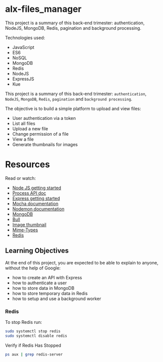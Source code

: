 # alx-files_manager
This project is a summary of this back-end trimester: authentication, NodeJS, MongoDB, Redis, pagination and background processing.

Technologies used:
- JavaScript
- ES6
- NoSQL
- MongoDB
- Redis
- NodeJS
- ExpressJS
- Kue 

This project is a summary of this back-end trimester: `authentication`, `NodeJS`, `MongoDB`, `Redis`, `pagination` and `background processing`.

The objective is to build a simple platform to upload and view files:

- User authentication via a token
- List all files
- Upload a new file
- Change permission of a file
- View a file
- Generate thumbnails for images

# Resources

Read or watch:

- [Node JS getting started](https://nodejs.org/en/learn/getting-started/introduction-to-nodejs)
- [Process API doc](https://node.readthedocs.io/en/latest/api/process/)
- [Express getting started](https://expressjs.com/en/starter/installing.html)
- [Mocha documentation](https://mochajs.org/)
- [Nodemon documentation](https://github.com/remy/nodemon#nodemon)
- [MongoDB](https://github.com/mongodb/node-mongodb-native)
- [Bull](https://github.com/OptimalBits/bull)
- [Image thumbnail](https://www.npmjs.com/package/image-thumbnail)
- [Mime-Types](https://www.npmjs.com/package/mime-types)
- [Redis](https://github.com/redis/node-redis)

## Learning Objectives

At the end of this project, you are expected to be able to explain to anyone, without the help of Google:

- how to create an API with Express
- how to authenticate a user
- how to store data in MongoDB
- how to store temporary data in Redis
- how to setup and use a background worker

### Redis
To stop Redis run:
```sh
sudo systemctl stop redis
sudo systemctl disable redis

```

Verify if Redis Has Stopped
```sh
ps aux | grep redis-server

```